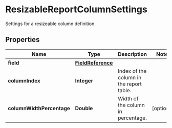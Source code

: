 

# ResizableReportColumnSettings

Settings for a resizeable column definition.
## Properties

Name | Type | Description | Notes
------------ | ------------- | ------------- | -------------
**field** | [**FieldReference**](FieldReference.md) |  | 
**columnIndex** | **Integer** | Index of the column in the report table. | 
**columnWidthPercentage** | **Double** | Width of the column in percentage. |  [optional]



